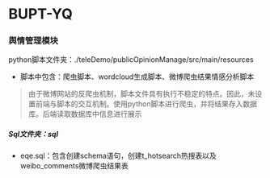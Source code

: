 # BUPT-YQ

### 舆情管理模块

python脚本文件夹：./teleDemo/publicOpinionManage/src/main/resources

+ 脚本中包含：爬虫脚本、wordcloud生成脚本、微博爬虫结果情感分析脚本

> 由于微博网站的反爬虫机制，脚本文件具有执行不稳定的特点。因此，未设置前端与脚本的交互机制。使用python脚本进行爬虫，并将结果存入数据库。后端读取数据库中信息进行展示

##### Sql文件夹：sql
+ eqe.sql：包含创建schema语句，创建t_hotsearch热搜表以及weibo_comments微博爬虫结果表

